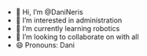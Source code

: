 - 👋 Hi, I’m @DaniNeris
- 👀 I’m interested in administration
- 🌱 I’m currently learning robotics
- 💞️ I’m looking to collaborate on with all
- 😄 Pronouns: Dani


<!---
DaniNeris/DaniNeris is a ✨ special ✨ repository because its `README.md` (this file) appears on your GitHub profile.
You can click the Preview link to take a look at your changes.
--->
